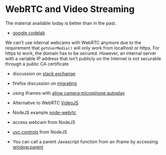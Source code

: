 # WebRTC and Video Streaming



The material available today is better than in the past. 

* [google codelab](https://codelabs.developers.google.com/codelabs/webrtc-web/#0)

We can't use internal webcams with WebRTC anymore due to the requirement that `getUserMedia()` will only work from localhost or https. For https to work, the domain has to be secured. However, an internal server with a variable IP address that isn't publicly on the Internet is not securable through a public CA certificate

* discussion on [stack exchange](https://security.stackexchange.com/questions/121163/how-do-i-run-proper-https-on-an-internal-network)
* firefox discussion on [migrating](https://blog.mozilla.org/webrtc/camera-microphone-require-https-in-firefox-68/)
* using iframes with [allow camera;microphone;autoplay](https://www.daily.co/blog/setting-up-a-local-webrtc-development-environment)

* Alternative to WebRTC [VideoJS](https://videojs.com/)
* NodeJS example [node-webrtc](https://github.com/node-webrtc/)
* access webcam from NodeJS
* [uvc controls](https://www.npmjs.com/package/uvc-control2) from NodeJS
* You can call a parent Javascript function from an iframe by accessing [window.parent](https://developer.mozilla.org/en-US/docs/Web/API/Window/parent)

